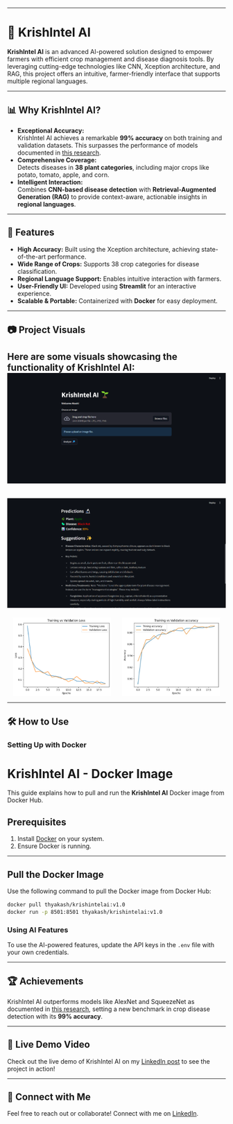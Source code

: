 
---

# 🌾 KrishIntel AI  

**KrishIntel AI** is an advanced AI-powered solution designed to empower farmers with efficient crop management and disease diagnosis tools. By leveraging cutting-edge technologies like CNN, Xception architecture, and RAG, this project offers an intuitive, farmer-friendly interface that supports multiple regional languages.  

---

## 📊 **Why KrishIntel AI?**  
- **Exceptional Accuracy:**  
  KrishIntel AI achieves a remarkable **99% accuracy** on both training and validation datasets. This surpasses the performance of models documented in [this research](https://openagriculturejournal.com/VOLUME/18/ELOCATOR/e18743315305194/).  
- **Comprehensive Coverage:**  
  Detects diseases in **38 plant categories**, including major crops like potato, tomato, apple, and corn.  
- **Intelligent Interaction:**  
  Combines **CNN-based disease detection** with **Retrieval-Augmented Generation (RAG)** to provide context-aware, actionable insights in **regional languages**.  

---

## 🚀 **Features**  
- **High Accuracy:** Built using the Xception architecture, achieving state-of-the-art performance.  
- **Wide Range of Crops:** Supports 38 crop categories for disease classification.  
- **Regional Language Support:** Enables intuitive interaction with farmers.  
- **User-Friendly UI:** Developed using **Streamlit** for an interactive experience.  
- **Scalable & Portable:** Containerized with **Docker** for easy deployment.  

---

## 📷 **Project Visuals**  
Here are some visuals showcasing the functionality of KrishIntel AI:  
![Disease Detection](src/file_2025-01-10_15.55.27.png)  
---
![Disease Detection](src/file_2025-01-10_15.57.29.png)  
---
<div style="display: flex; justify-content: space-around;">
  <img src="src/file_2025-01-10_15.59.03.png" alt="Disease Detection 1" width="45%" />
  <img src="src/WhatsApp%20Image%202025-01-10%20at%2021.29.13_78efd1d3.jpg" alt="Disease Detection 2" width="45%" />
</div>
  

---

## 🛠️ **How to Use**  

### **Setting Up with Docker**  
# KrishIntel AI - Docker Image

This guide explains how to pull and run the **KrishIntel AI** Docker image from Docker Hub.

## Prerequisites
1. Install [Docker](https://docs.docker.com/get-docker/) on your system.
2. Ensure Docker is running.

---

## Pull the Docker Image
Use the following command to pull the Docker image from Docker Hub:
```bash
docker pull thyakash/krishintelai:v1.0
docker run -p 8501:8501 thyakash/krishintelai:v1.0
```

### **Using AI Features**  
To use the AI-powered features, update the API keys in the `.env` file with your own credentials.  

---

## 🏆 **Achievements**  
KrishIntel AI outperforms models like AlexNet and SqueezeNet as documented in [this research](https://openagriculturejournal.com/VOLUME/18/ELOCATOR/e18743315305194/), setting a new benchmark in crop disease detection with its **99% accuracy**.  

---

## 🔗 **Live Demo Video**  
Check out the live demo of KrishIntel AI on my [LinkedIn post](https://www.linkedin.com/posts/thyakash_artificialintelligence-agriculture-deeplearning-activity-7283548887762530304-rxv2?utm_source=share&utm_medium=member_desktop) to see the project in action!  

---

## 🤝 **Connect with Me**  
Feel free to reach out or collaborate! Connect with me on [LinkedIn](https://www.linkedin.com/in/thyakash).  

